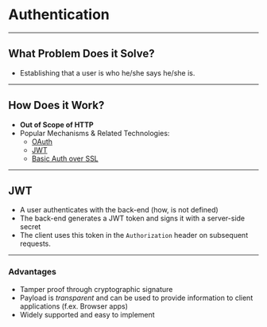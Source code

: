 # Authentication

---

## What Problem Does it Solve?

* Establishing that a user is who he/she says he/she is.

---

## How Does it Work?

* **Out of Scope of HTTP**
* Popular Mechanisms & Related Technologies:
  * [OAuth](https://oauth.net/)
  * [JWT](https://jwt.io)
  * [Basic Auth over SSL](https://tools.ietf.org/html/rfc7617)

---

## JWT

* A user authenticates with the back-end (how, is not defined)
* The back-end generates a JWT token and signs it with a server-side secret
* The client uses this token in the `Authorization` header on subsequent
  requests.

---

### Advantages

* Tamper proof through cryptographic signature
* Payload is *transparent* and can be used to provide information to client
  applications (f.ex. Browser apps)
* Widely supported and easy to implement

